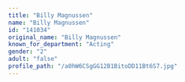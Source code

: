 ```yaml
---
title: "Billy Magnussen"
name: "Billy Magnussen"
id: "141034"
original_name: "Billy Magnussen"
known_for_department: "Acting"
gender: "2"
adult: "false"
profile_path: "/a0hW6CSgGG12B1BitoDD11Bt6S7.jpg"
---
```

